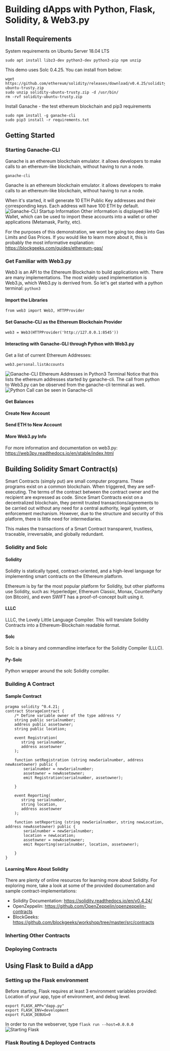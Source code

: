 # Building dApps with Python, Flask, Solidity, & Web3.py

## Install Requirements

System requirements on Ubuntu Server 18.04 LTS

```
sudo apt install libz3-dev python3-dev python3-pip npm unzip
```

This demo uses Solc 0.4.25.  You can install from below:

```
wget https://github.com/ethereum/solidity/releases/download/v0.4.25/solidity-ubuntu-trusty.zip
sudo unzip solidity-ubuntu-trusty.zip -d /usr/bin/
rm -rvf solidity-ubuntu-trusty.zip
```

Install Ganache - the test ethereum blockchain and pip3 requirements

```
sudo npm install -g ganache-cli
sudo pip3 install -r requirements.txt
```

## Getting Started


### Starting Ganache-CLI

Ganache is an ethereum blockchain emulator. it allows developers to make calls to an ethereum-like blockchain, without having to run a node.

```
ganache-cli
```

Ganache is an ethereum blockchain emulator. it allows developers to make calls to an ethereum-like blockchain, without having to run a node.

When it's started, it will generate 10 ETH Public Key addresses and their corresponding keys.  Each address will have 100 ETH by default.
![Ganache-CLI Startup Information](/media/ganache-cli-00.png)
Other information is displayed like HD Wallet, which can be used to import these accounts into a wallet or other applications (Metamask, Parity, etc).

For the purposes of this demonstration, we wont be going too deep into Gas Limits and Gas Prices.  If you would like to learn more about it, this is probably the most informative explanation: https://blockgeeks.com/guides/ethereum-gas/

### Get Familiar with Web3.py

Web3 is an API to the Ethereum Blockchain to build applications with.  There are many implementations. The most widely used implementation is Web3.js, which Web3.py is derrived from.  So let's get started with a python terminal: ```python3```

#### Import the Libraries

```
from web3 import Web3, HTTPProvider
```

#### Set Ganache-CLI as the Ethereum Blockchain Provider

```
web3 = Web3(HTTPProvider('http://127.0.0.1:8545'))
```
#### Interacting with Ganache-GLI through Python with Web3.py

Get a list of current Ethereum Addresses:
```
web3.personal.listAccounts
```
![Ganache-CLI Ethereum Addresses in Python3 Terminal](/media/ganache-cli-01.png)
Notice that this lists the ethereum addresses started by ganache-cli. The call from python to Web3.py can be observed from the ganache-cli terminal as well.
![Python Call can be seen in Ganache-cli](/media/ganache-cli-02.png)

#### Get Balances 

#### Create New Account

#### Send ETH to New Account

#### More Web3.py Info

For more information and documentation on web3.py:
https://web3py.readthedocs.io/en/stable/index.html

## Building Solidity Smart Contract(s)

Smart Contracts (simply put) are small computer programs.  These programs exist on a common blockchain. When triggered, they are self-executing. The terms of the contract between the contract owner and the recipient are expressed as code. Since Smart Contracts exist on a decentralized blockchain, they permit trusted transactions/agreements to be carried out without any need for a central authority, legal system, or enforcement mechanism.  However, due to the structure and security of this platform, there is little need for intermediaries.

This makes the transactions of a Smart Contract transparent, trustless, traceable, irreversable, and globally redundant.

### Solidity and Solc

#### Solidity

Solidity is statically typed, contract-oriented, and a high-level language for implementing smart contracts on the Ethereum platform.

Ethereum is by far the most popular platform for Solidity, but other platforms use Solidity, such as:  Hyperledger, Ethereum Classic, Monax, CounterParty (on Bitcoin), and even SWIFT has a proof-of-concept built using it.

#### LLLC

LLLC, the Lovely Little Language Compiler. This will translate Solidity Contracts into a Ethereum-Blockchain readable format.  

#### Solc

Solc is a binary and commandline interface for the Solidity Compiler (LLLC). 

#### Py-Solc

Python wrapper around the solc Solidity compiler.

### Building A Contract

#### Sample Contract
```
pragma solidity ^0.4.21;
contract StorageContract {
    /* Define variable owner of the type address */
    string public serialnumber;
    address public assetowner;
    string public location;

    event Registration(
       string serialnumber,
       address assetowner
    );

    function setRegistration (string newSerialnumber, address newAssetowner) public {
        serialnumber = newSerialnumber;
        assetowner = newAssetowner;
        emit Registration(serialnumber, assetowner);

    }

    event Reporting(
       string serialnumber,
       string location,
       address assetowner
    );

    function setReporting (string newSerialnumber, string newLocation, address newAssetowner) public {
        serialnumber = newSerialnumber;
        location = newLocation;
        assetowner = newAssetowner;
        emit Reporting(serialnumber, location, assetowner);

    }
}

```


#### Learning More About Solidity

There are plenty of online resources for learning more about Solidity.  For exploring more, take a look at some of the provided documentation and sample contract-implementations:
* Solidity Documentation: https://solidity.readthedocs.io/en/v0.4.24/
* OpenZeppelin: https://github.com/OpenZeppelin/openzeppelin-contracts
* BlockGeeks: https://github.com/blockgeeks/workshop/tree/master/src/contracts

### Inherting Other Contracts

### Deploying Contracts



## Using Flask to Build a dApp

### Setting up the Flask environment

Before starting, Flask requires at least 3 environment variables provided:  Location of your app, type of environment, and debug level.
```
export FLASK_APP="dapp.py"
export FLASK_ENV=development
export FLASK_DEBUG=0
```

In order to run the webserver, type ```flask run --host=0.0.0.0```
![Starting Flask](/media/flask-00.png)

### Flask Routing & Deployed Contracts
